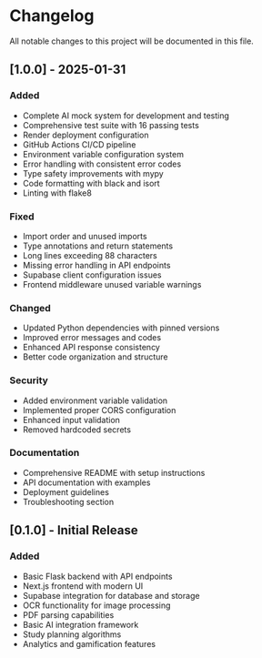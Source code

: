 # Changelog

All notable changes to this project will be documented in this file.

## [1.0.0] - 2025-01-31

### Added
- Complete AI mock system for development and testing
- Comprehensive test suite with 16 passing tests
- Render deployment configuration
- GitHub Actions CI/CD pipeline
- Environment variable configuration system
- Error handling with consistent error codes
- Type safety improvements with mypy
- Code formatting with black and isort
- Linting with flake8

### Fixed
- Import order and unused imports
- Type annotations and return statements
- Long lines exceeding 88 characters
- Missing error handling in API endpoints
- Supabase client configuration issues
- Frontend middleware unused variable warnings

### Changed
- Updated Python dependencies with pinned versions
- Improved error messages and codes
- Enhanced API response consistency
- Better code organization and structure

### Security
- Added environment variable validation
- Implemented proper CORS configuration
- Enhanced input validation
- Removed hardcoded secrets

### Documentation
- Comprehensive README with setup instructions
- API documentation with examples
- Deployment guidelines
- Troubleshooting section

## [0.1.0] - Initial Release

### Added
- Basic Flask backend with API endpoints
- Next.js frontend with modern UI
- Supabase integration for database and storage
- OCR functionality for image processing
- PDF parsing capabilities
- Basic AI integration framework
- Study planning algorithms
- Analytics and gamification features
